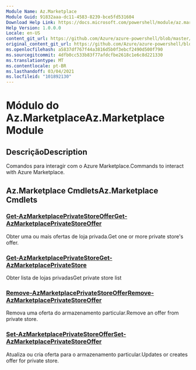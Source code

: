 ```yaml
---
Module Name: Az.Marketplace
Module Guid: 91832aaa-dc11-4583-8239-bce5fd531604
Download Help Link: https://docs.microsoft.com/powershell/module/az.marketplace
Help Version: 1.0.0.0
Locale: en-US
content_git_url: https://github.com/Azure/azure-powershell/blob/master/src/Marketplace/Marketplace/help/Az.Marketplace.md
original_content_git_url: https://github.com/Azure/azure-powershell/blob/master/src/Marketplace/Marketplace/help/Az.Marketplace.md
ms.openlocfilehash: a5837df767f44a3816d5b0f3ebcf2490d500f790
ms.sourcegitcommit: 4dfb0cc533b83f77afdcfbe2618c1e6c8d221330
ms.translationtype: MT
ms.contentlocale: pt-BR
ms.lasthandoff: 03/04/2021
ms.locfileid: "101892130"
---
```

# <span data-ttu-id="eeeda-101">Módulo do Az.Marketplace</span><span class="sxs-lookup"><span data-stu-id="eeeda-101">Az.Marketplace Module</span></span>
## <span data-ttu-id="eeeda-102">Descrição</span><span class="sxs-lookup"><span data-stu-id="eeeda-102">Description</span></span>
<span data-ttu-id="eeeda-103">Comandos para interagir com o Azure Marketplace.</span><span class="sxs-lookup"><span data-stu-id="eeeda-103">Commands to interact with Azure Marketplace.</span></span>

## <span data-ttu-id="eeeda-104">Az.Marketplace Cmdlets</span><span class="sxs-lookup"><span data-stu-id="eeeda-104">Az.Marketplace Cmdlets</span></span>
### [<span data-ttu-id="eeeda-105">Get-AzMarketplacePrivateStoreOffer</span><span class="sxs-lookup"><span data-stu-id="eeeda-105">Get-AzMarketplacePrivateStoreOffer</span></span>](Get-AzMarketplacePrivateStoreOffer.md)
<span data-ttu-id="eeeda-106">Obter uma ou mais ofertas de loja privada.</span><span class="sxs-lookup"><span data-stu-id="eeeda-106">Get one or more private store's offer.</span></span>

### [<span data-ttu-id="eeeda-107">Get-AzMarketplacePrivateStore</span><span class="sxs-lookup"><span data-stu-id="eeeda-107">Get-AzMarketplacePrivateStore</span></span>](Get-AzMarketplacePrivateStore.md)
<span data-ttu-id="eeeda-108">Obter lista de lojas privadas</span><span class="sxs-lookup"><span data-stu-id="eeeda-108">Get private store list</span></span>

### [<span data-ttu-id="eeeda-109">Remove-AzMarketplacePrivateStoreOffer</span><span class="sxs-lookup"><span data-stu-id="eeeda-109">Remove-AzMarketplacePrivateStoreOffer</span></span>](Remove-AzMarketplacePrivateStoreOffer.md)
<span data-ttu-id="eeeda-110">Remova uma oferta do armazenamento particular.</span><span class="sxs-lookup"><span data-stu-id="eeeda-110">Remove an offer from private store.</span></span>

### [<span data-ttu-id="eeeda-111">Set-AzMarketplacePrivateStoreOffer</span><span class="sxs-lookup"><span data-stu-id="eeeda-111">Set-AzMarketplacePrivateStoreOffer</span></span>](Set-AzMarketplacePrivateStoreOffer.md)
<span data-ttu-id="eeeda-112">Atualiza ou cria oferta para o armazenamento particular.</span><span class="sxs-lookup"><span data-stu-id="eeeda-112">Updates or creates offer for private store.</span></span>

